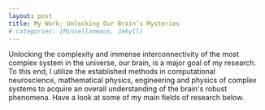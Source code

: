 ```yaml
---
layout: post
title: My Work; Unlocking Our Brain’s Mysteries
# categories: [Miscellaneous, Jekyll]
---
```

Unlocking the complexity and immense interconnectivity of the most complex system in the universe, our brain, is a major goal of my research. To this end, I utilize the established methods in computational neuroscience, mathematical physics, engineering and physics of complex systems to acquire an overall understanding of the brain's robust phenomena. Have a look at some of my main fields of research below.